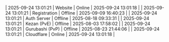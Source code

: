 | 2025-09-24 13:01:21 | Website | Online | 2025-09-24 13:01:18 |
| 2025-09-24 13:01:21 | Registration | Offline | 2025-09-09 16:40:23 |
| 2025-09-24 13:01:21 | Auth Server | Offline | 2025-08-18 09:33:31 |
| 2025-09-24 13:01:21 | Kezan (PvE) | Offline | 2025-08-03 17:58:02 |
| 2025-09-24 13:01:21 | Gurubashi (PvP) | Offline | 2025-08-23 21:44:06 |
| 2025-09-24 13:01:21 | Cloudflare | Online | 2025-09-24 13:01:18 |
